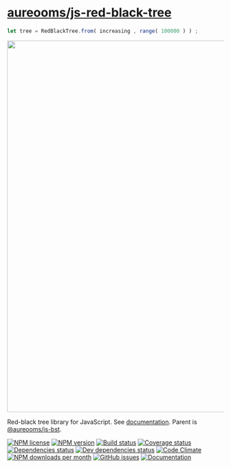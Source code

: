 [aureooms/js-red-black-tree](https://aureooms.github.io/js-red-black-tree)
==

```js
let tree = RedBlackTree.from( increasing , range( 100000 ) ) ;
```

<img src="https://cdn.rawgit.com/aureooms/js-red-black-tree/master/media/sketch.svg" width="864">

Red-black tree library for JavaScript.
See [documentation](https://aureooms.github.io/js-red-black-tree/index.html).
Parent is [@aureooms/js-bst](https://github.com/aureooms/js-bst).

[![NPM license](http://img.shields.io/npm/l/aureooms-js-red-black-tree.svg?style=flat)](https://raw.githubusercontent.com/aureooms/js-red-black-tree/master/LICENSE)
[![NPM version](http://img.shields.io/npm/v/aureooms-js-red-black-tree.svg?style=flat)](https://www.npmjs.org/package/aureooms-js-red-black-tree)
[![Build status](http://img.shields.io/travis/aureooms/js-red-black-tree.svg?style=flat)](https://travis-ci.org/aureooms/js-red-black-tree)
[![Coverage status](http://img.shields.io/coveralls/aureooms/js-red-black-tree.svg?style=flat)](https://coveralls.io/r/aureooms/js-red-black-tree)
[![Dependencies status](http://img.shields.io/david/aureooms/js-red-black-tree.svg?style=flat)](https://david-dm.org/aureooms/js-red-black-tree#info=dependencies)
[![Dev dependencies status](http://img.shields.io/david/dev/aureooms/js-red-black-tree.svg?style=flat)](https://david-dm.org/aureooms/js-red-black-tree#info=devDependencies)
[![Code Climate](http://img.shields.io/codeclimate/github/aureooms/js-red-black-tree.svg?style=flat)](https://codeclimate.com/github/aureooms/js-red-black-tree)
[![NPM downloads per month](http://img.shields.io/npm/dm/aureooms-js-red-black-tree.svg?style=flat)](https://www.npmjs.org/package/aureooms-js-red-black-tree)
[![GitHub issues](http://img.shields.io/github/issues/aureooms/js-red-black-tree.svg?style=flat)](https://github.com/aureooms/js-red-black-tree/issues)
[![Documentation](https://aureooms.github.io/js-red-black-tree/badge.svg)](https://aureooms.github.io/js-red-black-tree/source.html)
